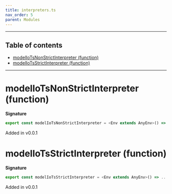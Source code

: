 ```yaml
---
title: interpreters.ts
nav_order: 5
parent: Modules
---
```


---

<h2 class="text-delta">Table of contents</h2>

- [modelIoTsNonStrictInterpreter (function)](#modeliotsnonstrictinterpreter-function)
- [modelIoTsStrictInterpreter (function)](#modeliotsstrictinterpreter-function)

---

# modelIoTsNonStrictInterpreter (function)

**Signature**

```ts
export const modelIoTsNonStrictInterpreter = <Env extends AnyEnv>() => ...
```

Added in v0.0.1

# modelIoTsStrictInterpreter (function)

**Signature**

```ts
export const modelIoTsStrictInterpreter = <Env extends AnyEnv>() => ...
```

Added in v0.0.1

